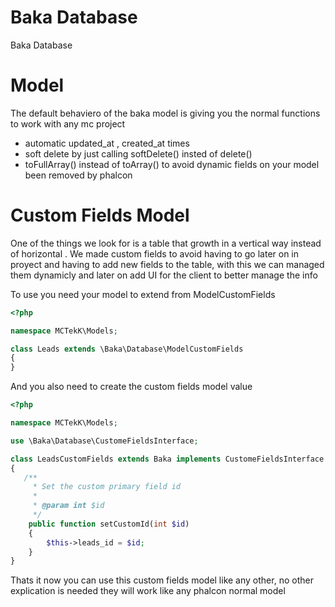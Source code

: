 # Baka Database

Baka Database

# Model

The default behaviero of the baka model is giving you the normal functions to work with any mc project

- automatic updated_at , created_at  times
- soft delete by just calling softDelete() insted of delete()
- toFullArray() instead of toArray() to avoid dynamic fields on your model been removed by phalcon

# Custom Fields Model

One of the things we look for is a table that growth in a vertical way instead of horizontal . We made custom fields to avoid having to go later on in proyect and having to add new fields to the table, with this we can managed them dynamicly and later on add UI for the client to better manage the info

To use you need your  model to extend from ModelCustomFields

```php
<?php

namespace MCTekK\Models;

class Leads extends \Baka\Database\ModelCustomFields
{
}
```

And you also need to create the custom fields model value

```php
<?php

namespace MCTekK\Models;

use \Baka\Database\CustomeFieldsInterface;

class LeadsCustomFields extends Baka implements CustomeFieldsInterface
{
   /**
     * Set the custom primary field id
     *
     * @param int $id
     */
    public function setCustomId(int $id)
    {
        $this->leads_id = $id;
    }
}
```

Thats it now you can use this custom fields model like any other, no other explication is needed they will work like any phalcon normal model
